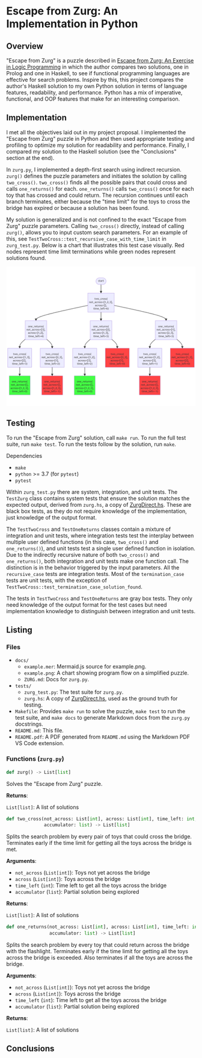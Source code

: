 # Escape from Zurg: An Implementation in Python

## Overview

"Escape from Zurg" is a puzzle described in [Escape from Zurg: An Exercise in Logic Programming](https://web.engr.oregonstate.edu/~erwig/papers/Zurg_JFP04.pdf) in which the author compares two solutions, one in Prolog and one in Haskell, to see if functional programming languages are effective for search problems. Inspire by this, this project compares the author's Haskell solution to my own Python solution in terms of language features, readability, and performance. Python has a mix of imperative, functional, and OOP features that make for an interesting comparison.


## Implementation

I met all the objectives laid out in my project proposal. I implemented the "Escape from Zurg" puzzle in Python and then used appropriate testing and profiling to optimize my solution for readability and performance. Finally, I compared my solution to the Haskell solution (see the "Conclusions" section at the end).

In `zurg.py`, I implemented a depth-first search using indirect recursion. `zurg()` defines the puzzle parameters and initiates the solution by calling `two_cross()`. `two_cross()` finds all the possible pairs that could cross and calls `one_returns()` for each. `one_returns()` calls `two_cross()` once for each toy that has crossed and could return. The recursion continues until each branch terminates, either because the "time limit" for the toys to cross the bridge has expired or because a solution has been found.

My solution is generalized and is not confined to the exact "Escape from Zurg" puzzle parameters. Calling `two_cross()` directly, instead of calling `zurg()`, allows you to input custom search parameters. For an example of this, see `TestTwoCross::test_recursive_case_with_time_limit` in `zurg_test.py`. Below is a chart that illustrates this test case visually. Red nodes represent time limit terminations while green nodes represent solutions found.

<center><img src="docs/example.png" alt="example" width="550"/></center>
<div style="page-break-after: always;"></div>


## Testing

To run the "Escape from Zurg" solution, call `make run`. To run the full test suite, run `make test`. To run the tests follow by the solution, run `make`.

Dependencies
* `make`
* `python` >= 3.7 (for `pytest`)
* `pytest`

Within `zurg_test.py` there are system, integration, and unit tests. The `TestZurg` class contains system tests that ensure the solution matches the expected output, derived from `zurg.hs`, a copy of [ZurgDirect.hs](https://web.engr.oregonstate.edu/~erwig/zurg/). These are black box tests, as they do not require knowledge of the implementation, just knowledge of the output format.

The `TestTwoCross` and `TestOneReturns` classes contain a mixture of integration and unit tests, where integration tests test the interplay between multiple user defined functions (in this case, `two_cross()` and `one_returns()`), and unit tests test a single user defined function in isolation. Due to the indirectly recursive nature of both `two_cross()` and `one_returns()`, both integration and unit tests make one function call. The distinction is in the behavior triggered by the input parameters. All the `recursive_case` tests are integration tests. Most of the `termination_case` tests are unit tests, with the exception of `TestTwoCross::test_termination_case_solution_found`.

The tests in `TestTwoCross` and `TestOneReturns` are gray box tests. They only need knowledge of the output format for the test cases but need implementation knowledge to distinguish between integration and unit tests.


## Listing

### Files
* `docs/`
  * `example.mer`: Mermaid.js source for example.png.
  * `example.png`: A chart showing program flow on a simplified puzzle.
  * `ZURG.md`: Docs for `zurg.py`.
* `tests/`
  * `zurg_test.py`: The test suite for `zurg.py`.
  * `zurg.hs`: A copy of [ZurgDirect.hs](https://web.engr.oregonstate.edu/~erwig/zurg/), used as the ground truth for testing.
* `Makefile`: Provides `make run` to solve the puzzle, `make test` to run the test suite, and `make docs` to generate Markdown docs from the `zurg.py` docstrings.
* `README.md`: This file.
* `README.pdf`: A PDF generated from `README.md` using the Markdown PDF VS Code extension.

<div style="page-break-after: always;"></div>

### Functions (`zurg.py`)

```python
def zurg() -> List[list]
```

Solves the "Escape from Zurg" puzzle.

**Returns**:

`List[list]`: A list of solutions

```python
def two_cross(not_across: List[int], across: List[int], time_left: int,
              accumulator: list) -> List[list]
```

Splits the search problem by every pair of toys that could cross the bridge. Terminates early if the time limit for getting all the toys across the bridge is met.

**Arguments**:

- `not_across` (`List[int]`): Toys not yet across the bridge
- `across` (`List[int]`): Toys across the bridge
- `time_left` (`int`): Time left to get all the toys across the bridge
- `accumulator` (`list`): Partial solution being explored

**Returns**:

`List[list]`: A list of solutions

```python
def one_returns(not_across: List[int], across: List[int], time_left: int,
                accumulator: list) -> List[list]
```

Splits the search problem by every toy that could return across the bridge with the flashlight. Terminates early if the time limit for getting all the toys across the bridge is exceeded. Also terminates if all the toys are across the bridge.

**Arguments**:

- `not_across` (`List[int]`): Toys not yet across the bridge
- `across` (`List[int]`): Toys across the bridge
- `time_left` (`int`): Time left to get all the toys across the bridge
- `accumulator` (`list`): Partial solution being explored

**Returns**:

`List[list]`: A list of solutions

<div style="page-break-after: always;"></div>


## Conclusions

